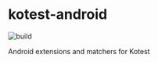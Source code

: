 # kotest-android

![build](https://github.com/kotest/kotest-android/workflows/build/badge.svg)

Android extensions and matchers for Kotest
